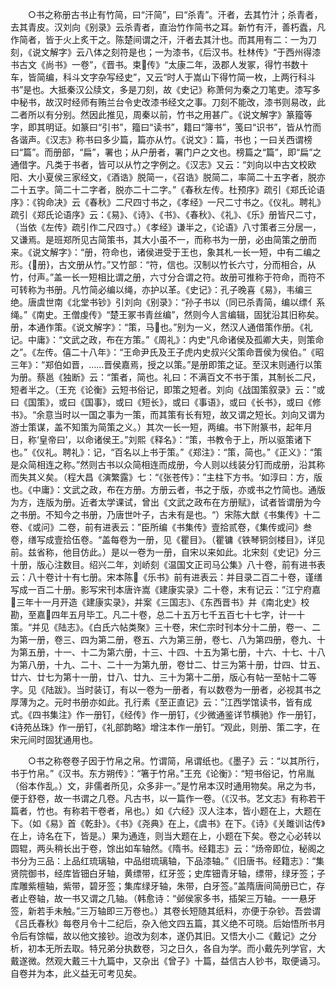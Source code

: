 <!-- { "loadSidebar": true } -->
　　○书之称册古书止有竹简，曰“汗简”，曰“杀青”。汗者，去其竹汁；杀青者，去其青皮。汉刘向《别录》云杀青者，直治竹作简书之耳。新竹有汗，善朽蠹，凡作简者，皆于火上炙干之。陈楚间谓之汗，汗者去其汁也。而其用有二：一为刀刻，《说文解字》云八体之刻符是也；一为漆书，《后汉书。杜林传》“于西州得漆书古文《尚书》一卷”，《晋书。束传》“太康二年，汲郡人发冢，得竹书数十车，皆简编，科斗文字杂写经史”，又云“时人于嵩山下得竹简一枚，上两行科斗书”是也。大抵秦汉公牍文，多是刀刻，故《史记》称萧何为秦之刀笔吏。漆写多中秘书，故汉时经师有贿兰台令史改漆书经文之事。刀刻不能改，漆书则易改，此二者所以有分别。然因此推见，周秦以前，竹书之用甚广。《说文解字》篆籀等字，即其明证。如篆曰“引书”，籀曰“读书”，籍曰“簿书”，笺曰“识书”，皆从竹而各谐声。《汉志》称书曰多少篇，篇亦从竹。《说文》：篇，书也；一曰关西谓榜曰“篇”。而册部，“扁”，署也；从户册者，署门户之文也。榜篇之“篇”，即“扁”之通借字。凡类于书者，皆可以从竹之字例之。《汉志》又云：“刘向以中古文校欧阳、大小夏侯三家经文，《酒诰》脱简一，《召诰》脱简二，率简二十五字者，脱亦二十五字。简二十二字者，脱亦二十二字。”《春秋左传。杜预序》疏引《郑氏论语序》：《钩命决》云《春秋》二尺四寸书之，《孝经》一尺二寸书之。《仪礼。聘礼》疏引《郑氏论语序》云：《易》、《诗》、《书》、《春秋》、《礼》、《乐》册皆尺二寸，（当依《左传》疏引作二尺四寸。）《孝经》谦半之，《论语》八寸策者三分居一，又谦焉。是班郑所见古简策书，其大小虽不一，而称书为一册，必由简策之册而来。《说文解字》：“册，符命也，诸侯进受于王也，象其札一长一短，中有二编之形。{册}，古文册从竹。”又竹部：“符，信也。汉制以竹长六寸，分而相合，从竹，付声。”盖一长一短相比谓之册，六寸分合谓之符。故册可推称于符命，而符不可转称为书册。凡竹简必编以绳，亦护以革。《史记》：孔子晚喜《易》，韦编三绝。唐虞世南《北堂书钞》引刘向《别录》：“孙子书以（同已杀青简，编以缥亻系绳。”《南史。王僧虔传》“楚王冢书青丝编”，然则今人言编辑，固犹沿其旧称矣。册，本通作策。《说文解字》：“策，马也。”别为一义，然汉人通借策作册。《礼记。中庸》：“文武之政，布在方策。”《周礼》：内史“凡命诸侯及孤卿大夫，则策命之”。《左传。僖二十八年》：“王命尹氏及王子虎内史叔兴父策命晋侯为侯伯。”《昭三年》：“郑伯如晋，……晋侯嘉焉，授之以策。”是册即策之证。至汉末则通行以策为册。蔡邕《独断》云：“策者，简也。礼曰：不满百文不书于策，其制长二尺，短者半之。（王充《论衡》云短书俗记，即策之短者。刘向《战国策叙录》云：”或曰《国策》，或曰《国事》，或曰《短长》，或曰《事语》，或曰《长书》，或曰《修书》。“余意当时以一国之事为一策，而其策有长有短，故又谓之短长。刘向又谓为游士策谋，盖不知策为简策之义。）其次一长一短，两编。书下附篆书，起年月日，称‘皇帝曰’，以命诸侯王。”刘熙《释名》：“策，书教令于上，所以驱策诸下也。”《仪礼。聘礼》：记，“百名以上书于策。”《郑注》：“策，简也。”《正义》：“策是众简相连之称。”然则古书以众简相连而成册，今人则以线装分钉而成册，沿其称而失其义矣。（程大昌《演繁露》七：“《张苍传》：”主柱下方书。‘如淳曰：方，版也。《中庸》：文武之政，布在方册。方册云者，书之于版，亦或书之竹简也。通版为方，连版为册。近者太学课试，曾出《文武之政布在方册赋》，试者皆谓册为今之书册。不知今之书册，乃唐世叶子，古未有是也。“）宋陈大猷《书集传》十二卷、《或问》二卷，前有进表云：”臣所编《书集传》壹拾贰卷，《集传或问》叁卷，缮写成壹拾伍卷。“盖每卷为一册，见《瞿目》。（瞿镛《铁琴铜剑楼目》，详见前。兹省称，他目仿此。）是以一卷为一册，自宋以来如此。北宋刻《史记》分三十册，版心注数目。绍兴二年，刘峤刻《温国文正司马公集》八十卷，前有进书表云：八十卷计十有七册。宋本陈《乐书》前有进表云：并目录二百二十卷，谨缮写成一百二十册。影写宋刊本唐许嵩《建康实录》二十卷，末有记云：”江宁府嘉三年十一月开造《建康实录》，并案《三国志》、《东西晋书》并《南北史》校勘，至嘉四年五月毕工。凡二十卷，总二十五万七千五百七十七字，计一十策。“并见《陆志》。《白氏六帖类聚》三十卷，宋仁宗时刊本分十二册，卷一、二为第一册，卷三、四为第二册，卷五、六为第三册，卷七、八为第四册，卷九、十为第五册，十一、十二为第六册，十三、十四、十五为第七册，十六、十七、十八为第八册，十九、二十、二十一为第九册，卷廿二、廿三为第十册，廿四、廿五、廿六、廿七为第十一册，廿八、廿九、三十为第十二册，版心有帖一至帖十二等字。见《陆跋》。当时装订，有以一卷为一册者，有以数卷为一册者，必视其书之厚薄为之。元时书册亦如此。孔行素《至正直记》云：”江西学馆读书，皆有成式。《四书集注》作一册钉，《经传》作一册钉，《少微通鉴详节横驰》作一册钉，《诗苑丛珠》作一册钉，《礼部韵略》增注本作一册钉。“观此，则册、策二字，在宋元间时固犹通用也。

　　○书之称卷卷子因于竹帛之帛。竹谓简，帛谓纸也。《墨子》云：“以其所行，书于竹帛。”《汉书。东方朔传》：“箸于竹帛。”王充《论衡》：“短书俗记，竹帛胤（俗本作乱。）文，非儒者所见，众多非一。”是竹帛本汉时通用物矣。帛之为书，便于舒卷，故一书谓之几卷。凡古书，以一篇作一卷。（《汉书。艺文志》有称若干篇者，竹也。有称若干卷者，帛也。）如《六经》汉人注本，皆小题在上，大题在下。（如《易》首《乾卦》。《书》《尧典》在上，《虞书》在下。《诗》《关雎训诂传》在上，诗名在下，皆是。）果为通连，则当大题在上，小题在下矣。卷之心必转以圆辊，两头稍长出于卷，馀出如车轴然。《隋书。经籍志》云：“炀帝即位，秘阁之书分为三品：上品红琉璃轴，中品绀琉璃轴，下品漆轴。”《旧唐书。经籍志》：“集贤院御书，经库皆钿白牙轴，黄缥带，红牙签；史库钿青牙轴，缥带，绿牙签；子库雕紫檀轴，紫带，碧牙签；集库绿牙轴，朱带，白牙签。”盖隋唐间简册已亡，存者止卷轴，故一书又谓之几轴。（韩愈诗：“邺侯家多书，插架三万轴。一一悬牙签，新若手未触。”三万轴即三万卷也。）其卷长短随其纸料，亦便于杂钞。吾尝谓《吕氏春秋》每卷月令十二纪后，杂入他文四五篇，其义绝不可晓。后始悟所书月令后有馀幅，故以他文接钞。迨改为刻本，遂仍其旧。又悟大小二《戴记》之分析，初本无所去取。特兄弟分执数卷，习之日久，各自为学。而小戴先列学官，大戴遂微。然观大戴三十九篇中，又杂出《曾子》十篇，益信古人钞书，取便诵习。自卷并为本，此义益无可考见矣。

